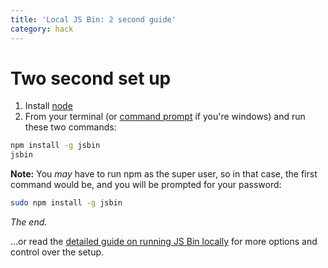 ```yaml
---
title: 'Local JS Bin: 2 second guide'
category: hack
---
```

# Two second set up

1. Install [node](http://nodejs.org)
2. From your terminal (or [command prompt](http://pcsupport.about.com/od/windows-8/a/command-prompt-windows-8.htm) if you're windows) and run these two commands:

```bash
npm install -g jsbin
jsbin
```

**Note:** You *may* have to run npm as the super user, so in that case, the first command would be, and you will be prompted for your password:

```bash
sudo npm install -g jsbin
```

*The end.*

...or read the [detailed guide on running JS Bin locally](/help/running-a-local-copy-of-jsbin) for more options and control over the setup.